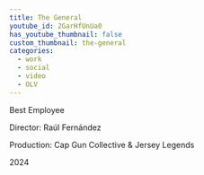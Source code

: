 ```yaml
---
title: The General
youtube_id: 2GarHfUnUa0
has_youtube_thumbnail: false
custom_thumbnail: the-general
categories:
  - work
  - social
  - video
  - OLV
---
```


Best Employee

Director: Raúl Fernández

Production: Cap Gun Collective & Jersey Legends

2024
